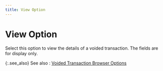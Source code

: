 ```yaml
---
title: View Option
---
```


# View Option


Select this option to view the details of a voided transaction. The  fields are for display only.


{:.see_also}
See also
: [Voided  Transaction Browser Options]({{site.acc_baseurl}}/payment-register/wizard/browser/voided-trans/voided_transactions_browser_options_accounting.html)
